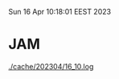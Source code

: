 Sun 16 Apr 10:18:01 EEST 2023
# JAM
<a href='./cache/202304/16_10.log'>./cache/202304/16_10.log</a>
